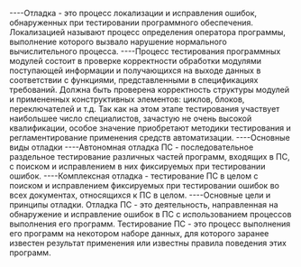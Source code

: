 ----Отладка - это процесс локализации и исправления ошибок, обнаруженных при тестировании программного обеспечения. Локализацией называют процесс определения оператора программы, выполнение которого вызвало нарушение нормального вычислительного процесса.
----Процесс тестирования программных модулей состоит в проверке корректности обработки модулями поступающей информации и получающихся на выходе данных в соответствии с функциями, представленными в спецификациях требований. Должна быть проверена корректность структуры модулей и примененных конструктивных элементов: циклов, блоков, переключателей и т.д. Так как на этом этапе тестирования участвует наибольшее число специалистов, зачастую не очень высокой квалификации, особое значение приобретают методики тестирования и регламентирование применения средств автоматизации.
----Основные виды отладки                                                                                                                                                          ----Автономная отладка ПС - последовательное раздельное тестирование различных частей программ, входящих в ПС, с поиском и исправлением в них фиксируемых при тестировании ошибок. ----Комплексная отладка - тестирование ПС в целом с поиском и исправлением фиксируемых при тестировании ошибок во всех документах, относящихся к ПС в целом.
----Основные цели и принципы отладки. Отладка ПС - это деятельность, направленная на обнаружение и исправление ошибок в ПС с использованием процессов выполнения его программ. Тестирование ПС - это процесс выполнения его программ на некотором наборе данных, для которого заранее известен результат применения или известны правила поведения этих программ.
